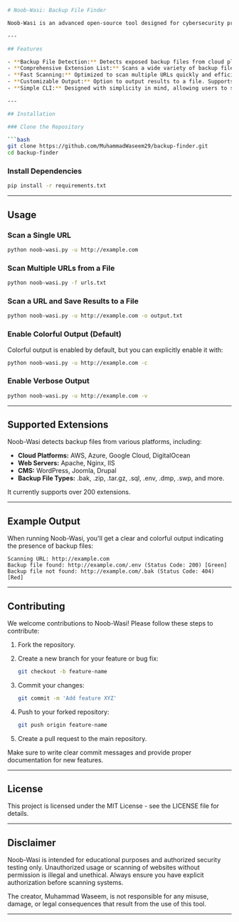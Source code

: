 

```bash
# Noob-Wasi: Backup File Finder

Noob-Wasi is an advanced open-source tool designed for cybersecurity professionals to find exposed backup files, configuration files, and sensitive information across a wide range of web servers, cloud platforms, and content management systems (CMS). It supports scanning for over 200 backup file extensions.

---

## Features

- **Backup File Detection:** Detects exposed backup files from cloud platforms (AWS, Azure), web servers (Apache, Nginx), CMS (WordPress, Joomla), and more.
- **Comprehensive Extension List:** Scans a wide variety of backup file extensions such as .bak, .zip, .sql, .tar.gz, and more.
- **Fast Scanning:** Optimized to scan multiple URLs quickly and efficiently.
- **Customizable Output:** Option to output results to a file. Supports colorful, easy-to-read terminal output.
- **Simple CLI:** Designed with simplicity in mind, allowing users to scan websites using a few simple commands.

---

## Installation

### Clone the Repository

```bash
git clone https://github.com/MuhammadWaseem29/backup-finder.git
cd backup-finder
```

### Install Dependencies

```bash
pip install -r requirements.txt
```

---

## Usage

### Scan a Single URL

```bash
python noob-wasi.py -u http://example.com
```

### Scan Multiple URLs from a File

```bash
python noob-wasi.py -f urls.txt
```

### Scan a URL and Save Results to a File

```bash
python noob-wasi.py -u http://example.com -o output.txt
```

### Enable Colorful Output (Default)

Colorful output is enabled by default, but you can explicitly enable it with:

```bash
python noob-wasi.py -u http://example.com -c
```

### Enable Verbose Output

```bash
python noob-wasi.py -u http://example.com -v
```

---

## Supported Extensions

Noob-Wasi detects backup files from various platforms, including:

- **Cloud Platforms:** AWS, Azure, Google Cloud, DigitalOcean
- **Web Servers:** Apache, Nginx, IIS
- **CMS:** WordPress, Joomla, Drupal
- **Backup File Types:** .bak, .zip, .tar.gz, .sql, .env, .dmp, .swp, and more.

It currently supports over 200 extensions.

---

## Example Output

When running Noob-Wasi, you'll get a clear and colorful output indicating the presence of backup files:

```plaintext
Scanning URL: http://example.com
Backup file found: http://example.com/.env (Status Code: 200) [Green]
Backup file not found: http://example.com/.bak (Status Code: 404) [Red]
```

---

## Contributing

We welcome contributions to Noob-Wasi! Please follow these steps to contribute:

1. Fork the repository.
2. Create a new branch for your feature or bug fix:

   ```bash
   git checkout -b feature-name
   ```

3. Commit your changes:

   ```bash
   git commit -m 'Add feature XYZ'
   ```

4. Push to your forked repository:

   ```bash
   git push origin feature-name
   ```

5. Create a pull request to the main repository.

Make sure to write clear commit messages and provide proper documentation for new features.

---

## License

This project is licensed under the MIT License - see the LICENSE file for details.

---

## Disclaimer

Noob-Wasi is intended for educational purposes and authorized security testing only. Unauthorized usage or scanning of websites without permission is illegal and unethical. Always ensure you have explicit authorization before scanning systems.

The creator, Muhammad Waseem, is not responsible for any misuse, damage, or legal consequences that result from the use of this tool.

---
